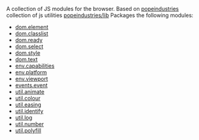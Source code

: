 A collection of JS modules for the browser.
Based on [popeindustries](https://github.com/popeindustries) collection of js utilities [popeindustries/lib](https://github.com/popeindustries/lib)
Packages the following modules:
- [dom.element](https://github.com/thomaslein/dom.element)
- [dom.classlist](https://github.com/thomaslein/dom.classlist)
- [dom.ready](https://github.com/thomaslein/dom.ready)
- [dom.select](https://github.com/thomaslein/dom.select)
- [dom.style](https://github.com/thomaslein/dom.style)
- [dom.text](https://github.com/thomaslein/dom.text)
- [env.capabilities](https://github.com/thomaslein/env.capabilities)
- [env.platform](https://github.com/thomaslein/env.platform)
- [env.viewport](https://github.com/thomaslein/env.viewport)
- [events.event](https://github.com/thomaslein/events.event)
- [util.animate](https://github.com/thomaslein/util.animate)
- [util.colour](https://github.com/thomaslein/util.colour)
- [util.easing](https://github.com/thomaslein/util.easing)
- [util.identify](https://github.com/thomaslein/util.identify)
- [util.log](https://github.com/thomaslein/util.log)
- [util.number](https://github.com/thomaslein/util.number)
- [util.polyfill](https://github.com/thomaslein/util.polyfill)
